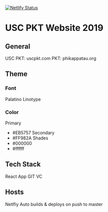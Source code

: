 [![Netlify Status](https://api.netlify.com/api/v1/badges/bb7acf92-9250-4b70-ac3e-f6765f9dcf23/deploy-status)](https://app.netlify.com/sites/uscpkt/deploys)

# USC PKT Website 2019

## General

USC PKT: uscpkt.com
PKT: phikappatau.org

## Theme

### Font

Palatino Linotype

### Color

Primary 
- #EB5757
Secondary 
- #FF982A
Shades
- #000000
- #ffffff

## Tech Stack

React App
GIT VC

## Hosts

Netlfiy
Auto builds & deploys on push to master